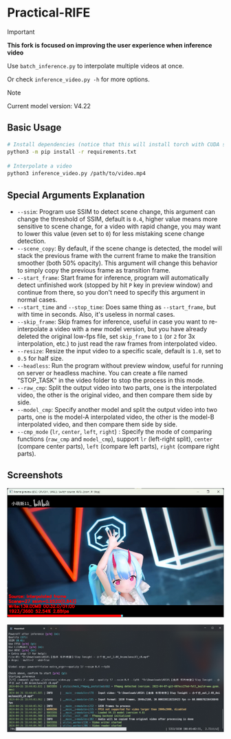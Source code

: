 # Practical-RIFE

> [!IMPORTANT]
> **This fork is focused on improving the user experience when inference video**

Use `batch_inference.py` to interpolate multiple videos at once.

Or check `inference_video.py -h` for more options.

> [!NOTE]
> Current model version: V4.22

## Basic Usage

```bash
# Install dependencies (notice that this will install torch with CUDA support, better run in venv or conda)
python3 -m pip install -r requirements.txt

# Interpolate a video
python3 inference_video.py /path/to/video.mp4
```

## Special Arguments Explanation

- `--ssim`: Program use SSIM to detect scene change, this argument can change the threshold of SSIM, default is `0.4`, higher value means more sensitive to scene change, for a video with rapid change, you may want to lower this value (even set to `0`) for less mistaking scene change detection.
- `--scene_copy`: By default, if the scene change is detected, the model will stack the previous frame with the current frame to make the transition smoother (both 50% opacity). This argument will change this behavior to simply copy the previous frame as transition frame.
- `--start_frame`: Start frame for inference, program will automatically detect unfinished work (stopped by hit `P` key in preview window) and continue from there, so you don't need to specify this argument in normal cases.
- `--start_time` and `--stop_time`: Does same thing as `--start_frame`, but with time in seconds. Also, it's useless in normal cases.
- `--skip_frame`: Skip frames for inference, useful in case you want to re-interpolate a video with a new model version, but you have already deleted the original low-fps file, set `skip_frame` to `1` (or `2` for 3x interpolation, etc.) to just read the raw frames from interpolated video.
- `--resize`: Resize the input video to a specific scale, default is `1.0`, set to `0.5` for half size.
- `--headless`: Run the program without preview window, useful for running on server or headless machine. You can create a file named "STOP_TASK" in the video folder to stop the process in this mode.
- `--raw_cmp`: Split the output video into two parts, one is the interpolated video, the other is the original video, and then compare them side by side.
- `--model_cmp`: Specify another model and split the output video into two parts, one is the model-A interpolated video, the other is the model-B interpolated video, and then compare them side by side.
- `--cmp_mode` (`lr`, `center`, `left`, `right`)
: Specify the mode of comparing functions (`raw_cmp` and `model_cmp`), support `lr` (left-right split), `center` (compare center parts), `left` (compare left parts), `right` (compare right parts).

## Screenshots

![1714128717467](image/README/1714128717467.png)

![1714128731690](image/README/1714128731690.png)
